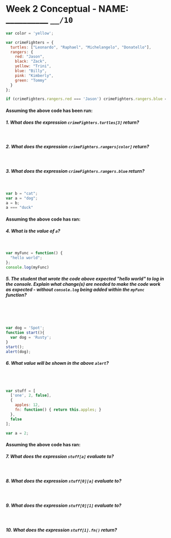 # Week 2 Conceptual - NAME: __________ `__/10` 

```js
var color = 'yellow';

var crimeFighters = {
  turtles: ["Leonardo", "Raphael", "Michelangelo", "Donatello"],
  rangers: {
    red: "Jason",
    black: "Zack",
    yellow: "Trini",
    blue: "Billy",
    pink: "Kimberly",
    green: "Tommy"
  }
};

if (crimeFighters.rangers.red === 'Jason') crimeFighters.rangers.blue = 'Bob';
```
#### Assuming the above code has been run:

##### 1. What does the expression `crimeFighters.turtles[3]` return?
<br>

##### 2. What does the expression `crimeFighters.rangers[color]` return?
<br>

##### 3. What does the expression `crimeFighters.rangers.blue` return?
<br>

```js
var b = "cat";
var a = "dog";
a = b;
a === "duck"
```

#### Assuming the above code has ran:

##### 4. What is the value of `a`?
<br>


```js
var myFunc = function() {
  "hello world";
};
console.log(myFunc)
```

##### 5. The student that wrote the code above expected "hello world" to log in the console. Explain what change(s) are needed to make the code work as expected - without `console.log` being added within the `myFunc` function?
<br><br><br>

```js
var dog = 'Spot';
function start(){
  var dog = 'Rusty';
}
start();
alert(dog);
```

##### 6. What value will be shown in the above `alert`?
<br><br>

```js
var stuff = [
  ['one', 2, false],
  {
	apples: 12,
	fn: function() { return this.apples; }
  },
  false
];

var a = 2;
```
#### Assuming the above code has ran:

##### 7. What does the expression `stuff[a]` evaluate to?
<br>

##### 8. What does the expression `stuff[0][a]` evaluate to?
<br>

##### 9. What does the expression `stuff[0][1]` evaluate to?
<br>

##### 10. What does the expression `stuff[1].fn()` return?

